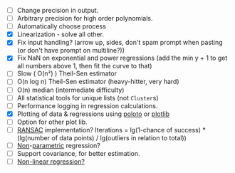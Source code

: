 -   [ ] Change precision in output.
-   [ ] Arbitrary precision for high order polynomials.
-   [ ] Automatically choose process
-   [x] Linearization - solve all other.
-   [x] Fix input handling? (arrow up, sides, don't spam prompt when pasting (or don't have prompt on multiline?))
-   [x] Fix NaN on exponential and power regressions (add the min y + 1 to get all numbers above 1, then fit the curve to that)
-   [ ] Slow ( O(n²) ) Theil-Sen estimator
-   [ ] O(n log n) Theil-Sen estimator (heavy-hitter, very hard)
-   [ ] O(n) median (intermediate difficulty)
-   [ ] All statistical tools for unique lists (not `Cluster`s)
-   [ ] Performance logging in regression calculations.
-   [x] Plotting of data & regressions using [poloto](https://crates.io/crates/poloto) or [plotlib](https://crates.io/crates/plotlib)
-   [ ] Option for other plot lib.
-   [ ] [RANSAC](https://en.wikipedia.org/wiki/Random_sample_consensus) implementation? Iterations = lg(1-chance of success) * (lg(number of data points) / lg(outliers in relation to total))
-   [ ] [Non](https://en.wikipedia.org/wiki/K-nearest_neighbors_algorithm)-[parametric](https://en.wikipedia.org/wiki/Local_regression) regression? 
-   [ ] Support covariance, for better estimation.
-   [ ] [Non-linear regression?](https://en.wikipedia.org/wiki/Non-linear_least_squares)
